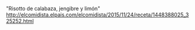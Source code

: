 "Risotto de calabaza, jengibre y limón"	http://elcomidista.elpais.com/elcomidista/2015/11/24/receta/1448388025_325252.html
